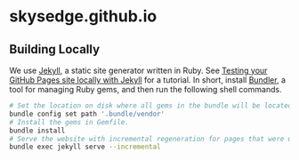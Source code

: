 skysedge.github.io
==================

Building Locally
--------
We use [Jekyll](https://jekyllrb.com/), a static site generator written in Ruby. See [Testing your GitHub Pages site locally with Jekyll](https://docs.github.com/en/pages/setting-up-a-github-pages-site-with-jekyll/testing-your-github-pages-site-locally-with-jekyll) for a tutorial. In short, install [Bundler](https://bundler.io/), a tool for managing Ruby gems, and then run the following shell commands.

```sh
# Set the location on disk where all gems in the bundle will be located.
bundle config set path '.bundle/vendor'
# Install the gems in Gemfile.
bundle install
# Serve the website with incremental regeneration for pages that were updated since the previous build.
bundle exec jekyll serve --incremental
```

